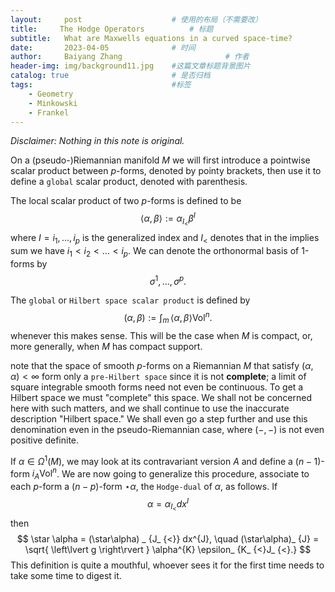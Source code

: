 ```yaml
---
layout:     post   				    # 使用的布局（不需要改）
title:     The Hodge Operators			# 标题 
subtitle:   What are Maxwells equations in a curved space-time?
date:       2023-04-05 				# 时间
author:     Baiyang Zhang 						# 作者
header-img: img/background11.jpg 	#这篇文章标题背景图片
catalog: true 						# 是否归档
tags:								#标签
    - Geometry
    - Minkowski
    - Frankel
---
```


*Disclaimer: Nothing in this note is original.*

On a (pseudo-)Riemannian manifold $M$ we will first introduce a pointwise scalar product between $p$-forms, denoted by pointy brackets, then use it to define a `global` scalar product, denoted with parenthesis. 

The local scalar product of two $p$-forms is defined to be 
$$
\left\langle \alpha,\beta \right\rangle := \alpha_ {I_ {<}} \beta^{I}
$$
where $I={i_ {1},\dots,i_ {p}}$ is the generalized index and $I_ {<}$ denotes that in the implies sum we have $i_ {1}<i_ {2}<\dots<i_ {p}$. We can denote the orthonormal basis of 1-forms by 
$$
\sigma^{1}, \dots,\sigma^{p}.
$$

The `global` or `Hilbert space scalar product` is defined by 
$$
\left( \alpha,\beta \right) := \int _ {m} \, \left\langle \alpha,\beta \right\rangle \text{Vol} ^{n}.
$$
whenever this makes sense. This will be the case when $M$ is compact, or, more generally, when $M$ has compact support.

note that the space of smooth $p$-forms on a Riemannian $M$ that satisfy $\left( \alpha,\alpha \right)<\infty$ form only a `pre-Hilbert space` since it is not **complete**; a limit of square integrable smooth forms need not even be continuous. To get a Hilbert space we must "complete" this space. We shall not be concerned here with such matters, and we shall continue to use the inaccurate description "Hilbert space." We shall even go a step further and use this denomination even in the pseudo-Riemannian case, where $\left( -,- \right)$ is not even positive definite.

If $\alpha \in\Omega^{1}(M)$, we may look at its contravariant version $A$ and define a $(n-1)$-form $i_ {A}\text{Vol}^{n}$. We are now going to generalize this procedure, associate to each $p$-form a $(n-p)$-form $\star \alpha$, the `Hodge-dual` of $\alpha$, as follows. If 
$$
\alpha = \alpha_ {I_ {<}} dx^{I}
$$
then
$$
\star \alpha = (\star\alpha) _ {J_ {<}} dx^{J}, \quad  (\star\alpha)_ {J} = \sqrt{ \left\lvert g \right\rvert  } \alpha^{K} \epsilon_ {K_ {<}J_ {<}.}
$$
This definition is quite a mouthful, whoever sees it for the first time needs to take some time to digest it.

